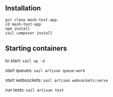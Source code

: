 ## Installation

```
git clone mesh-test-app. 
cd mesh-test-app
npm install 
sail composer install
```

## Starting containers

to start:  ```sail up -d```

start queues: 
```sail artisan queue:work```  

start websockets: 
```sail artisan websockets:serve```

run tests:
```sail artisan test```


